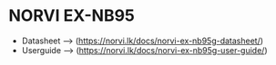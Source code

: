 # NORVI EX-NB95
- Datasheet --> (https://norvi.lk/docs/norvi-ex-nb95g-datasheet/)
- Userguide --> (https://norvi.lk/docs/norvi-ex-nb95g-user-guide/)